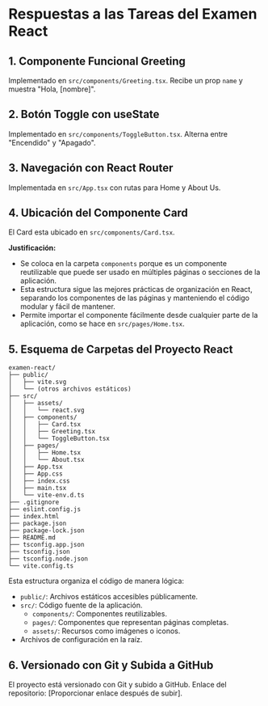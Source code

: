 # Respuestas a las Tareas del Examen React

## 1. Componente Funcional Greeting
Implementado en `src/components/Greeting.tsx`. Recibe un prop `name` y muestra "Hola, [nombre]".

## 2. Botón Toggle con useState
Implementado en `src/components/ToggleButton.tsx`. Alterna entre "Encendido" y "Apagado".

## 3. Navegación con React Router
Implementada en `src/App.tsx` con rutas para Home y About Us.

## 4. Ubicación del Componente Card
El Card esta ubicado en `src/components/Card.tsx`.

**Justificación:**
- Se coloca en la carpeta `components` porque es un componente reutilizable que puede ser usado en múltiples páginas o secciones de la aplicación.
- Esta estructura sigue las mejores prácticas de organización en React, separando los componentes de las páginas y manteniendo el código modular y fácil de mantener.
- Permite importar el componente fácilmente desde cualquier parte de la aplicación, como se hace en `src/pages/Home.tsx`.

## 5. Esquema de Carpetas del Proyecto React
```
examen-react/
├── public/
│   ├── vite.svg
│   └── (otros archivos estáticos)
├── src/
│   ├── assets/
│   │   └── react.svg
│   ├── components/
│   │   ├── Card.tsx
│   │   ├── Greeting.tsx
│   │   └── ToggleButton.tsx
│   ├── pages/
│   │   ├── Home.tsx
│   │   └── About.tsx
│   ├── App.tsx
│   ├── App.css
│   ├── index.css
│   ├── main.tsx
│   └── vite-env.d.ts
├── .gitignore
├── eslint.config.js
├── index.html
├── package.json
├── package-lock.json
├── README.md
├── tsconfig.app.json
├── tsconfig.json
├── tsconfig.node.json
└── vite.config.ts
```

Esta estructura organiza el código de manera lógica:
- `public/`: Archivos estáticos accesibles públicamente.
- `src/`: Código fuente de la aplicación.
  - `components/`: Componentes reutilizables.
  - `pages/`: Componentes que representan páginas completas.
  - `assets/`: Recursos como imágenes o iconos.
- Archivos de configuración en la raíz.

## 6. Versionado con Git y Subida a GitHub
El proyecto está versionado con Git y subido a GitHub. Enlace del repositorio: [Proporcionar enlace después de subir].
